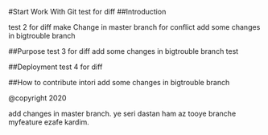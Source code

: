 #Start Work With Git
test for diff
##Introduction

test 2 for diff
make Change in master branch for conflict
add some changes in bigtrouble branch

##Purpose
test 3 for diff
add some changes in bigtrouble branch
test

##Deployment
test 4 for diff

##How to contribute
intori
add some changes in bigtrouble branch

@copyright 2020


add changes in master branch. ye seri dastan ham az tooye branche myfeature ezafe kardim.